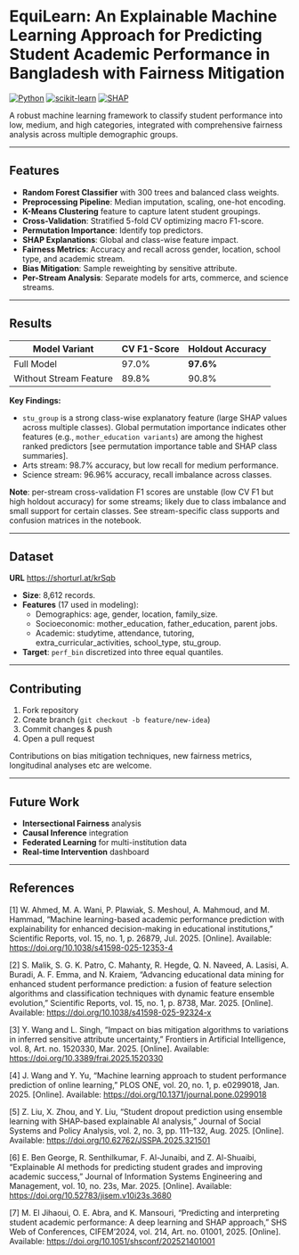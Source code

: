 # EquiLearn: An Explainable Machine Learning Approach for Predicting Student Academic Performance in Bangladesh with Fairness Mitigation

[![Python](https://img.shields.io/badge/python-3.12+-blue)](https://www.python.org/)
[![scikit-learn](https://img.shields.io/badge/scikit--learn-1.6+-orange)](https://scikit-learn.org/)
[![SHAP](https://img.shields.io/badge/SHAP-0.48+-green)](https://shap.readthedocs.io/)

A robust machine learning framework to classify student performance into low, medium, and high categories, integrated with comprehensive fairness analysis across multiple demographic groups.

---

## Features

- **Random Forest Classifier** with 300 trees and balanced class weights.
- **Preprocessing Pipeline**: Median imputation, scaling, one-hot encoding.
- **K-Means Clustering** feature to capture latent student groupings.
- **Cross-Validation**: Stratified 5-fold CV optimizing macro F1-score.
- **Permutation Importance**: Identify top predictors.
- **SHAP Explanations**: Global and class-wise feature impact.
- **Fairness Metrics**: Accuracy and recall across gender, location, school type, and academic stream.
- **Bias Mitigation**: Sample reweighting by sensitive attribute.
- **Per-Stream Analysis**: Separate models for arts, commerce, and science streams.

---

## Results

| Model Variant          | CV F1-Score | Holdout Accuracy |
|------------------------|-------------|------------------|
| Full Model             | 97.0%       | **97.6%**        |
| Without Stream Feature | 89.8%       | 90.8%            |

**Key Findings:**  
- `stu_group` is a strong class-wise explanatory feature (large SHAP values across multiple classes). Global permutation importance indicates other features (e.g., `mother_education variants`) are among the highest ranked predictors  [see permutation importance table and SHAP class summaries]. 
- Arts stream: 98.7% accuracy, but low recall for medium performance.  
- Science stream: 96.96% accuracy, recall imbalance across classes.

**Note**: per-stream cross-validation F1 scores are unstable (low CV F1 but high holdout accuracy) for some streams; likely due to class imbalance and small support for certain classes. See stream-specific class supports and confusion matrices in the notebook.

---

## Dataset

**URL** https://shorturl.at/krSqb

- **Size**: 8,612 records.  
- **Features** (17 used in modeling):
  - Demographics: age, gender, location, family_size.  
  - Socioeconomic: mother_education, father_education, parent jobs.  
  - Academic: studytime, attendance, tutoring, extra_curricular_activities, school_type, stu_group.  
- **Target**: `perf_bin` discretized into three equal quantiles.

---

## Contributing

1. Fork repository  
2. Create branch (`git checkout -b feature/new-idea`)  
3. Commit changes & push  
4. Open a pull request

Contributions on bias mitigation techniques, new fairness metrics, longitudinal analyses etc are welcome.

---

## Future Work

- **Intersectional Fairness** analysis  
- **Causal Inference** integration  
- **Federated Learning** for multi-institution data  
- **Real-time Intervention** dashboard

---

## References

[1] W. Ahmed, M. A. Wani, P. Plawiak, S. Meshoul, A. Mahmoud, and M. Hammad, “Machine learning-based academic performance prediction with explainability for enhanced decision-making in educational institutions,” Scientific Reports, vol. 15, no. 1, p. 26879, Jul. 2025. [Online]. Available: https://doi.org/10.1038/s41598-025-12353-4

[2] S. Malik, S. G. K. Patro, C. Mahanty, R. Hegde, Q. N. Naveed, A. Lasisi, A. Buradi, A. F. Emma, and N. Kraiem, “Advancing educational data mining for enhanced student performance prediction: a fusion of feature selection algorithms and classification techniques with dynamic feature ensemble evolution,” Scientific Reports, vol. 15, no. 1, p. 8738, Mar. 2025. [Online]. Available: https://doi.org/10.1038/s41598-025-92324-x

[3] Y. Wang and L. Singh, “Impact on bias mitigation algorithms to variations in inferred sensitive attribute uncertainty,” Frontiers in Artificial Intelligence, vol. 8, Art. no. 1520330, Mar. 2025. [Online]. Available: https://doi.org/10.3389/frai.2025.1520330

[4] J. Wang and Y. Yu, “Machine learning approach to student performance prediction of online learning,” PLOS ONE, vol. 20, no. 1, p. e0299018, Jan. 2025. [Online]. Available: https://doi.org/10.1371/journal.pone.0299018

[5] Z. Liu, X. Zhou, and Y. Liu, “Student dropout prediction using ensemble learning with SHAP-based explainable AI analysis,” Journal of Social Systems and Policy Analysis, vol. 2, no. 3, pp. 111–132, Aug. 2025. [Online]. Available: https://doi.org/10.62762/JSSPA.2025.321501

[6] E. Ben George, R. Senthilkumar, F. Al-Junaibi, and Z. Al-Shuaibi, “Explainable AI methods for predicting student grades and improving academic success,” Journal of Information Systems Engineering and Management, vol. 10, no. 23s, Mar. 2025. [Online]. Available: https://doi.org/10.52783/jisem.v10i23s.3680

[7] M. El Jihaoui, O. E. Abra, and K. Mansouri, “Predicting and interpreting student academic performance: A deep learning and SHAP approach,” SHS Web of Conferences, CIFEM’2024, vol. 214, Art. no. 01001, 2025. [Online]. Available: https://doi.org/10.1051/shsconf/202521401001
